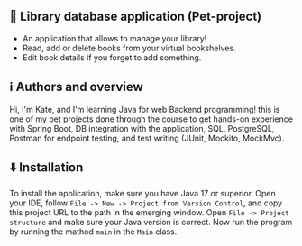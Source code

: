 
## 🌟 Library database application (Pet-project)

- An application that allows to manage your library!
- Read, add or delete books from your virtual bookshelves.
- Edit book details if you forget to add something.


## ℹ️ Authors and overview

Hi, I'm Kate, and I'm learning Java for web Backend programming! this is one of my pet projects done through the course to get hands-on experience 
with Spring Boot, DB integration with the application, SQL, PostgreSQL, Postman for endpoint testing, and test writing (JUnit, Mockito, MockMvc).


## ⬇️ Installation

To install the application, make sure you have Java 17 or superior. 
Open your IDE, follow `File -> New -> Project from Version Control`, and copy this project URL to the path in the emerging window.
Open `File -> Project structure` and make sure your Java version is correct.
Now run the program by running the mathod `main` in the `Main` class.

